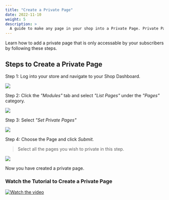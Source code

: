 ```yaml
---
title: "Create a Private Page"
date: 2022-11-10
weight: 5
description: >
  A guide to make any page in your shop into a Private Page. Private Pages are hidden pages that do not appear in your shop publically.
---
```


Learn how to add a private page that is only accessable by your subscribers by following these steps.

## Steps to Create a Private Page

Step 1: Log into your store and navigate to your Shop Dashboard.

![](https://github.com/Subscribie/subscribie/assets/30567984/5793910c-3d38-43de-9623-24777f4feb44)

Step 2: Click the *"Modules"* tab and select *"List Pages"* under the *"Pages"* category.

![](https://github.com/Subscribie/subscribie/assets/30567984/96a92837-b34d-43cc-a62e-7cb2d95e21d7)

Step 3: Select *"Set Private Pages"*

![](https://github.com/Subscribie/subscribie/assets/30567984/1c4e411a-be79-4bed-8aa3-7bfff95ac4fd)

Step 4: Choose the Page and click *Submit.*

> Select all the pages you wish to private in this step.

![](https://github.com/Subscribie/subscribie/assets/30567984/7d0f1b59-27b4-4577-a8dd-249cead5e1e9)

Now you have created a private page.

### Watch the Tutorial to Create a Private Page

[![Watch the video](https://github.com/Subscribie/subscribie/assets/30567984/d5d2165b-137a-4544-ae3c-171a0e1634c6)](https://youtu.be/iTM2peen1TM)